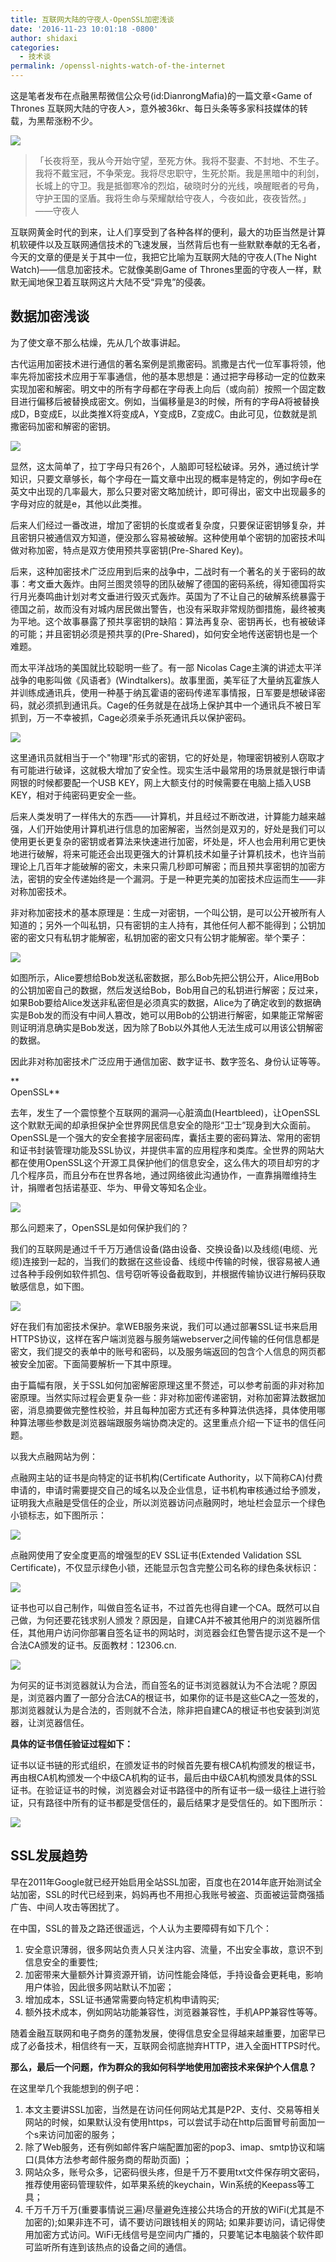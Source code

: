 ```yaml
---
title: 互联网大陆的守夜人-OpenSSL加密浅谈
date: '2016-11-23 10:01:18 -0800'
author: shidaxi
categories:
  - 技术谈
permalink: /openssl-nights-watch-of-the-internet
---
```


这是笔者发布在点融黑帮微信公众号\(id:DianrongMafia\)的一篇文章&lt;Game of Thrones 互联网大陆的守夜人&gt;，意外被36kr、每日头条等多家科技媒体的转载，为黑帮涨粉不少。



![](http://shixi-pub.oss-cn-shanghai.aliyuncs.com/site/openssl-got-nights-watch-snow.png)



> 「长夜将至，我从今开始守望，至死方休。我将不娶妻、不封地、不生子。我将不戴宝冠，不争荣宠。我将尽忠职守，生死於斯。我是黑暗中的利剑，长城上的守卫。我是抵御寒冷的烈焰，破晓时分的光线，唤醒眠者的号角，守护王国的坚盾。我将生命与荣耀献给守夜人，今夜如此，夜夜皆然。」——守夜人



互联网黄金时代的到来，让人们享受到了各种各样的便利，最大的功臣当然是计算机软硬件以及互联网通信技术的飞速发展，当然背后也有一些默默奉献的无名者，今天的文章的便是关于其中一位，我把它比喻为互联网大陆的守夜人\(The Night Watch\)——信息加密技术。它就像美剧Game of Thrones里面的守夜人一样，默默无闻地保卫着互联网这片大陆不受“异鬼”的侵袭。



##  数据加密浅谈

为了使文章不那么枯燥，先从几个故事讲起。

古代运用加密技术进行通信的著名案例是凯撒密码。凯撒是古代一位军事将领，他率先将加密技术应用于军事通信，他的基本思想是：通过把字母移动一定的位数来实现加密和解密。明文中的所有字母都在字母表上向后（或向前）按照一个固定数目进行偏移后被替换成密文。例如，当偏移量是3的时候，所有的字母A将被替换成D，B变成E，以此类推X将变成A，Y变成B，Z变成C。由此可见，位数就是凯撒密码加密和解密的密钥。

![](http://shixi-pub.oss-cn-shanghai.aliyuncs.com/site/openssl-got-caesar-code.png)

显然，这太简单了，拉丁字母只有26个，人脑即可轻松破译。另外，通过统计学知识，只要文章够长，每个字母在一篇文章中出现的概率是特定的，例如字母e在英文中出现的几率最大，那么只要对密文略加统计，即可得出，密文中出现最多的字母对应的就是e，其他以此类推。

后来人们经过一番改进，增加了密钥的长度或者复杂度，只要保证密钥够复杂，并且密钥只被通信双方知道，便没那么容易被破解。这种使用单个密钥的加密技术叫做对称加密，特点是双方使用预共享密钥\(Pre-Shared Key\)。

后来，这种加密技术广泛应用到后来的战争中，二战时有一个著名的关于密码的故事：考文垂大轰炸。由阿兰图灵领导的团队破解了德国的密码系统，得知德国将实行月光奏鸣曲计划对考文垂进行毁灭式轰炸。英国为了不让自己的破解系统暴露于德国之前，故而没有对城内居民做出警告，也没有采取非常规防御措施，最终被夷为平地。这个故事暴露了预共享密钥的缺陷：算法再复杂、密钥再长，也有被破译的可能；并且密钥必须是预共享的\(Pre-Shared\)，如何安全地传送密钥也是一个难题。

而太平洋战场的美国就比较聪明一些了。有一部 Nicolas Cage主演的讲述太平洋战争的电影叫做《风语者》\(Windtalkers\)。故事里面，美军征了大量纳瓦霍族人并训练成通讯兵，使用一种基于纳瓦霍语的密码传递军事情报，日军要是想破译密码，就必须抓到通讯兵。Cage的任务就是在战场上保护其中一个通讯兵不被日军抓到，万一不幸被抓，Cage必须亲手杀死通讯兵以保护密码。



![](http://shixi-pub.oss-cn-shanghai.aliyuncs.com/site/openssl-got-windtalkers.png)



这里通讯员就相当于一个"物理"形式的密钥，它的好处是，物理密钥被别人窃取才有可能进行破译，这就极大增加了安全性。现实生活中最常用的场景就是银行申请网银的时候都要配一个USB KEY，网上大额支付的时候需要在电脑上插入USB KEY，相对于纯密码更安全一些。  


后来人类发明了一样伟大的东西——计算机，并且经过不断改进，计算能力越来越强，人们开始使用计算机进行信息的加密解密，当然剑是双刃的，好处是我们可以使用更长更复杂的密钥或者算法来快速进行加密，坏处是，坏人也会用利用它更快地进行破解，将来可能还会出现更强大的计算机技术如量子计算机技术，也许当前理论上几百年才能破解的密文，未来只需几秒即可解密；而且预共享密钥的加密方法，密钥的安全传递始终是一个漏洞。于是一种更完美的加密技术应运而生——非对称加密技术。

非对称加密技术的基本原理是：生成一对密钥，一个叫公钥，是可以公开被所有人知道的；另外一个叫私钥，只有密钥的主人持有，其他任何人都不能得到；公钥加密的密文只有私钥才能解密，私钥加密的密文只有公钥才能解密。举个栗子：

![](http://shixi-pub.oss-cn-shanghai.aliyuncs.com/site/openssl-got-asymmetric-encryption.png)

如图所示，Alice要想给Bob发送私密数据，那么Bob先把公钥公开，Alice用Bob的公钥加密自己的数据，然后发送给Bob，Bob用自己的私钥进行解密；反过来，如果Bob要给Alice发送非私密但是必须真实的数据，Alice为了确定收到的数据确实是Bob发的而没有中间人篡改，她可以用Bob的公钥进行解密，如果能正常解密则证明消息确实是Bob发送，因为除了Bob以外其他人无法生成可以用该公钥解密的数据。

因此非对称加密技术广泛应用于通信加密、数字证书、数字签名、身份认证等等。

  
**  
OpenSSL**

去年，发生了一个震惊整个互联网的漏洞—心脏滴血\(Heartbleed\)，让OpenSSL这个默默无闻的却承担保护全世界网民信息安全的隐形“卫士”现身到大众面前。OpenSSL是一个强大的安全套接字层密码库，囊括主要的密码算法、常用的密钥和证书封装管理功能及SSL协议，并提供丰富的应用程序和类库。全世界的网站大都在使用OpenSSL这个开源工具保护他们的信息安全，这么伟大的项目却穷的才几个程序员，而且分布在世界各地，通过网络彼此沟通协作，一直靠捐赠维持生计，捐赠者包括诺基亚、华为、甲骨文等知名企业。

![](http://shixi-pub.oss-cn-shanghai.aliyuncs.com/site/openssl-got-heart-bleeding.png)

那么问题来了，OpenSSL是如何保护我们的？



我们的互联网是通过千千万万通信设备\(路由设备、交换设备\)以及线缆\(电缆、光缆\)连接到一起的，当我们的数据在这些设备、线缆中传输的时候，很容易被人通过各种手段例如软件抓包、信号窃听等设备截取到，并根据传输协议进行解码获取敏感信息，如下图。

![](http://shixi-pub.oss-cn-shanghai.aliyuncs.com/site/openssl-got-wireshark.png)

好在我们有加密技术保护。拿WEB服务来说，我们可以通过部署SSL证书来启用HTTPS协议，这样在客户端浏览器与服务端webserver之间传输的任何信息都是密文，我们提交的表单中的账号和密码，以及服务端返回的包含个人信息的网页都被安全加密。下面简要解析一下其中原理。

由于篇幅有限，关于SSL如何加密解密原理这里不赘述，可以参考前面的非对称加密原理。当然实际过程会更复杂一些：非对称加密传递密钥，对称加密算法数据加密，消息摘要做完整性校验，并且每种加密方式还有多种算法供选择，具体使用哪种算法哪些参数是浏览器端跟服务端协商决定的。这里重点介绍一下证书的信任问题。



以我大点融网站为例：

点融网主站的证书是向特定的证书机构\(Certificate Authority，以下简称CA\)付费申请的，申请时需要提交自己的域名以及企业信息，证书机构审核通过给予颁发，证明我大点融是受信任的企业，所以浏览器访问点融网时，地址栏会显示一个绿色小锁标志，如下图所示：

![](http://shixi-pub.oss-cn-shanghai.aliyuncs.com/site/openssl-got-dianrong-website-small.png)

点融网使用了安全度更高的增强型的EV SSL证书\(Extended Validation SSL Certificate\)，不仅显示绿色小锁，还能显示包含完整公司名称的绿色条状标识：

![](http://shixi-pub.oss-cn-shanghai.aliyuncs.com/site/openssl-got-browser-ev-greenbar.png)

证书也可以自己制作，叫做自签名证书，不过首先也得自建一个CA。既然可以自己做，为何还要花钱求别人颁发？原因是，自建CA并不被其他用户的浏览器所信任，其他用户访问你部署自签名证书的网站时，浏览器会红色警告提示这不是一个合法CA颁发的证书。反面教材：12306.cn.

![](http://shixi-pub.oss-cn-shanghai.aliyuncs.com/site/openssl-got-12306-bad-cert.png)

为何买的证书浏览器就认为合法，而自签名的证书浏览器就认为不合法呢？原因是，浏览器内置了一部分合法CA的根证书，如果你的证书是这些CA之一签发的，那浏览器就认为是合法的，否则就不合法，除非把自建CA的根证书也安装到浏览器，让浏览器信任。  


**具体的证书信任验证过程如下：**

证书以证书链的形式组织，在颁发证书的时候首先要有根CA机构颁发的根证书，再由根CA机构颁发一个中级CA机构的证书，最后由中级CA机构颁发具体的SSL证书。在验证证书的时候，浏览器会对证书路径中的所有证书一级一级往上进行验证，只有路径中所有的证书都是受信任的，最后结果才是受信任的。如下图所示：  


![](http://shixi-pub.oss-cn-shanghai.aliyuncs.com/site/openssl-got-ssl-cert-detail.png)



## **SSL发展趋势**

早在2011年Google就已经开始启用全站SSL加密，百度也在2014年底开始测试全站加密，SSL的时代已经到来，妈妈再也不用担心我账号被盗、页面被运营商强插广告、中间人攻击等困扰了。  


在中国，SSL的普及之路还很遥远，个人认为主要障碍有如下几个：

1. 安全意识薄弱，很多网站负责人只关注内容、流量，不出安全事故，意识不到信息安全的重要性;
2. 加密带来大量额外计算资源开销，访问性能会降低，手持设备会更耗电，影响用户体验，因此很多网站默认不加密；
3. 增加成本，SSL证书通常需要向特定机构申请购买;
4. 额外技术成本，例如网站功能兼容性，浏览器兼容性，手机APP兼容性等等。 

随着金融互联网和电子商务的蓬勃发展，使得信息安全显得越来越重要，加密早已成了必备技术，相信终有一天，互联网会彻底抛弃HTTP，进入全面HTTPS时代。  


**那么，最后一个问题，作为群众的我如何科学地使用加密技术来保护个人信息？**  


在这里举几个我能想到的例子吧：

1. 本文主要讲SSL加密，当然是在访问任何网站尤其是P2P、支付、交易等相关网站的时候，如果默认没有使用https，可以尝试手动在http后面冒号前面加一个s来访问加密的服务；
2. 除了Web服务，还有例如邮件客户端配置加密的pop3、imap、smtp协议和端口\(具体方法参考邮件服务商的帮助页面\) ；
3. 网站众多，账号众多，记密码很头疼，但是千万不要用txt文件保存明文密码，推荐使用密码管理软件，如苹果系统的keychain，Win系统的Keepass等工具；
4. 千万千万千万\(重要事情说三遍\)尽量避免连接公共场合的开放的WiFi\(尤其是不加密的\);如果非连不可，请不要访问跟钱相关的网站; 如果非要访问，请记得使用加密方式访问。WiFi无线信号是空间内广播的，只要笔记本电脑装个软件即可监听所有连到该热点的设备之间的通信。



